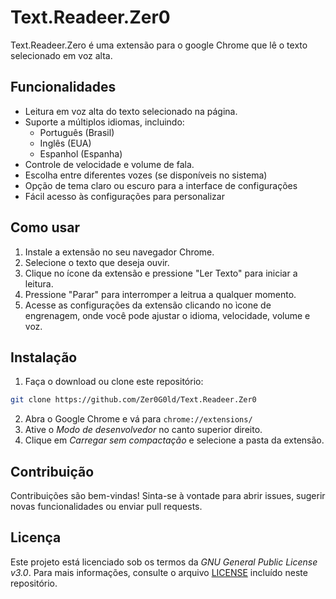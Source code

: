 # Text.Readeer.Zer0
Text.Readeer.Zero é uma extensão para o google Chrome que lê o texto selecionado em voz alta.

## Funcionalidades
- Leitura em voz alta do texto selecionado na página.
- Suporte a múltiplos idiomas, incluindo:
    - Português (Brasil)
    - Inglês (EUA)
    - Espanhol (Espanha)
- Controle de velocidade e volume de fala.
- Escolha entre diferentes vozes (se disponíveis no sistema)
- Opção de tema claro ou escuro para a interface de configurações
- Fácil acesso às configurações para personalizar

## Como usar
1. Instale a extensão no seu navegador Chrome.
2. Selecione o texto que deseja ouvir.
3. Clique no ícone da extensão e pressione "Ler Texto" para iniciar a leitura.
4. Pressione "Parar" para interromper a leitrua a qualquer momento.
5. Acesse as configurações da extensão clicando no ìcone de engrenagem, onde você pode ajustar o idioma, velocidade, volume e voz.

## Instalação
1. Faça o download ou clone este repositório:
```bash
git clone https://github.com/Zer0G0ld/Text.Readeer.Zer0
```
2. Abra o Google Chrome e vá para `chrome://extensions/`
3. Ative o *Modo de desenvolvedor* no canto superior direito.
4. Clique em *Carregar sem compactação* e selecione a pasta da extensão.

## Contribuição
Contribuições são bem-vindas! Sinta-se à vontade para abrir issues, sugerir novas funcionalidades ou enviar pull requests.

## Licença
Este projeto está licenciado sob os termos da *GNU General Public License v3.0*.
Para mais informações, consulte o arquivo [LICENSE](https://github.com/Zer0G0ld/Text.Readeer.Zer0/blob/main/LICENSE) incluído neste repositório.
